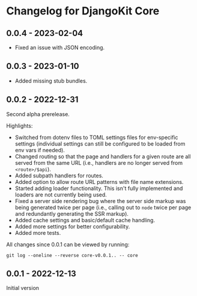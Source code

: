 # Changelog for DjangoKit Core

## 0.0.4 - 2023-02-04

- Fixed an issue with JSON encoding.

## 0.0.3 - 2023-01-10

- Added missing stub bundles.

## 0.0.2 - 2022-12-31

Second alpha prerelease.

Highlights:

- Switched from dotenv files to TOML settings files for env-specific
  settings (individual settings can still be configured to be loaded
  from env vars if needed).
- Changed routing so that the page and handlers for a given route are
  all served from the same URL (i.e., handlers are no longer served from
  `<route>/$api`).
- Added subpath handlers for routes.
- Added option to allow route URL patterns with file name extensions.
- Started adding loader functionality. This isn't fully implemented and
  loaders are not currently being used.
- Fixed a server side rendering bug where the server side markup was
  being generated twice per page (i.e., calling out to `node` twice per
  page and redundantly generating the SSR markup).
- Added cache settings and basic/default cache handling.
- Added more settings for better configurability.
- Added more tests.

All changes since 0.0.1 can be viewed by running:

    git log --oneline --reverse core-v0.0.1.. -- core

## 0.0.1 - 2022-12-13

Initial version
